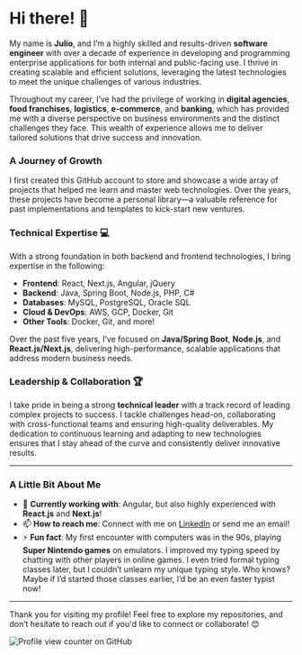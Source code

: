 # Hi there! 👋

My name is **Julio**, and I’m a highly skilled and results-driven **software engineer** with over a decade of experience in developing and programming enterprise applications for both internal and public-facing use. I thrive in creating scalable and efficient solutions, leveraging the latest technologies to meet the unique challenges of various industries.

Throughout my career, I’ve had the privilege of working in **digital agencies**, **food franchises**, **logistics**, **e-commerce**, and **banking**, which has provided me with a diverse perspective on business environments and the distinct challenges they face. This wealth of experience allows me to deliver tailored solutions that drive success and innovation.

### A Journey of Growth

I first created this GitHub account to store and showcase a wide array of projects that helped me learn and master web technologies. Over the years, these projects have become a personal library—a valuable reference for past implementations and templates to kick-start new ventures.

### Technical Expertise 💻

With a strong foundation in both backend and frontend technologies, I bring expertise in the following:

- **Frontend**: React, Next.js, Angular, jQuery
- **Backend**: Java, Spring Boot, Node.js, PHP, C#
- **Databases**: MySQL, PostgreSQL, Oracle SQL
- **Cloud & DevOps**: AWS, GCP, Docker, Git
- **Other Tools**: Docker, Git, and more!

Over the past five years, I’ve focused on **Java/Spring Boot**, **Node.js**, and **React.js/Next.js**, delivering high-performance, scalable applications that address modern business needs.

### Leadership & Collaboration 🏆

I take pride in being a strong **technical leader** with a track record of leading complex projects to success. I tackle challenges head-on, collaborating with cross-functional teams and ensuring high-quality deliverables. My dedication to continuous learning and adapting to new technologies ensures that I stay ahead of the curve and consistently deliver innovative results.

---

### A Little Bit About Me

- 🔭 **Currently working with**: Angular, but also highly experienced with **React.js** and **Next.js**!
- 📫 **How to reach me**: Connect with me on [LinkedIn](#) or send me an email!
- ⚡ **Fun fact**: My first encounter with computers was in the 90s, playing **Super Nintendo games** on emulators. I improved my typing speed by chatting with other players in online games. I even tried formal typing classes later, but I couldn’t unlearn my unique typing style. Who knows? Maybe if I’d started those classes earlier, I’d be an even faster typist now!

---

Thank you for visiting my profile! Feel free to explore my repositories, and don’t hesitate to reach out if you'd like to connect or collaborate! 😊

![Profile view counter on GitHub](https://komarev.com/ghpvc/?username=JulioAvalos)
